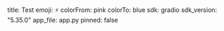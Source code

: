 title: Test
emoji: ⚡
colorFrom: pink
colorTo: blue
sdk: gradio
sdk_version: "5.35.0"
app_file: app.py
pinned: false